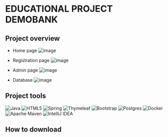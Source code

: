 # EDUCATIONAL PROJECT DEMOBANK

## Project overview

+ Home page
![image](https://user-images.githubusercontent.com/91944488/205462626-b1566a67-f708-4de4-bc28-10fd4b241aa0.png)


+ Registration page
![image](https://user-images.githubusercontent.com/91944488/205457941-2b0224b8-7320-44e0-a8b8-6d9b346b6c5c.png)


+ Admin page
![image](https://user-images.githubusercontent.com/91944488/205461742-e69a83cb-734e-4feb-b398-39715c35ebac.png)


+ Database
![image](https://user-images.githubusercontent.com/91944488/205458115-edd0983d-9c86-46ec-bbbb-5e0e2b15db2f.png)


## Project tools
![Java](https://img.shields.io/badge/java-%23ED8B00.svg?style=for-the-badge&logo=java&logoColor=white)
![HTML5](https://img.shields.io/badge/html5-%23E34F26.svg?style=for-the-badge&logo=html5&logoColor=white)
![Spring](https://img.shields.io/badge/spring-%236DB33F.svg?style=for-the-badge&logo=spring&logoColor=white)
![Thymeleaf](https://img.shields.io/badge/Thymeleaf-%23005C0F.svg?style=for-the-badge&logo=Thymeleaf&logoColor=white)
![Bootstrap](https://img.shields.io/badge/bootstrap-%23563D7C.svg?style=for-the-badge&logo=bootstrap&logoColor=white)
![Postgres](https://img.shields.io/badge/postgres-%23316192.svg?style=for-the-badge&logo=postgresql&logoColor=white)
![Docker](https://img.shields.io/badge/docker-%230db7ed.svg?style=for-the-badge&logo=docker&logoColor=white)
![Apache Maven](https://img.shields.io/badge/Apache%20Maven-C71A36?style=for-the-badge&logo=Apache%20Maven&logoColor=white)
![IntelliJ IDEA](https://img.shields.io/badge/IntelliJIDEA-000000.svg?style=for-the-badge&logo=intellij-idea&logoColor=white)
## How to download
